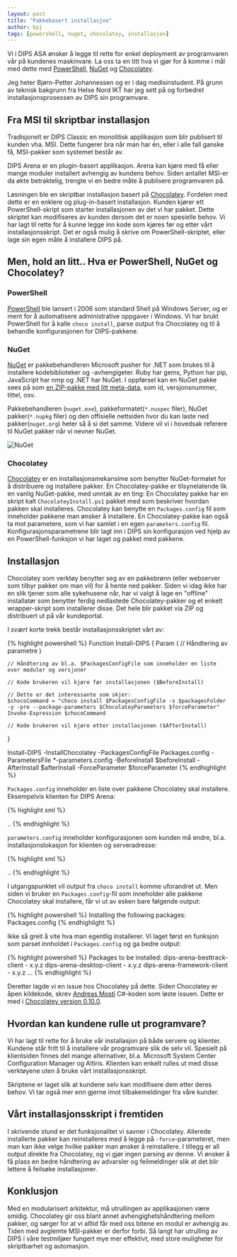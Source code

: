 ```yaml
---
layout: post
title: "Pakkebasert installasjon"
author: bpj
tags: [powershell, nuget, chocolatey, installasjon]
---
```

Vi i DIPS ASA ønsker å legge til rette for enkel deployment av programvaren vår på kundenes maskinvare. La oss ta en titt hva vi gjør for å komme i mål med dette med [PowerShell](https://msdn.microsoft.com/en-us/powershell/mt173057.aspx), [NuGet](https://www.nuget.org/) og [Chocolatey](https://chocolatey.org/).    

Jeg heter Bjørn-Petter Johannessen og er i dag medisinstudent. På grunn av teknisk bakgrunn fra Helse Nord IKT har jeg sett på og forbedret installasjonsprosessen av DIPS sin programvare.

<!--more-->

## Fra MSI til skriptbar installasjon

Tradisjonelt er DIPS Classic en monolitisk applikasjon som blir publisert til kunden vha. MSI. Dette fungerer bra når man har én, eller i alle fall ganske få, MSI-pakker som systemet består av.

DIPS Arena er en plugin-basert applikasjon. Arena kan kjøre med få eller mange moduler installert avhengig av kundens behov. Siden antallet MSI-er da økte betraktelig, trengte vi en bedre måte å publisere programvaren på.

Løsningen ble en skriptbar installasjon basert på [Chocolatey](https://chocolatey.org/). Fordelen med dette er en enklere og plug-in-basert installasjon. Kunden kjører ett PowerShell-skript som starter installasjonen av det vi har pakket. Dette skriptet kan modifiseres av kunden dersom det er noen spesielle behov. Vi har lagt til rette for å kunne legge inn kode som kjøres før og etter vårt installasjonsskript. Det er også mulig å skrive om PowerShell-skriptet, eller lage sin egen måte å installere DIPS på. 

## Men, hold an litt.. Hva er PowerShell, NuGet og Chocolatey?

### PowerShell

[PowerShell](https://msdn.microsoft.com/en-us/powershell/mt173057.aspx) ble lansert i 2006 som standard Shell på Windows Server, og er ment for å automatisere administrative oppgaver i Windows. Vi har brukt PowerShell for å kalle `choco install`, parse output fra Chocolatey og til å behandle konfigurasjonen for DIPS-pakkene.

### NuGet
[NuGet](https://www.nuget.org/) er pakkebehandleren Microsoft pusher for .NET som brukes til å installere kodebiblioteker og -avhengigeter. Ruby har gems, Python har pip, JavaScript har nmp og .NET har NuGet. I oppførsel kan en NuGet pakke sees på som [en ZIP-pakke med litt meta-data](https://docs.nuget.org/create/nuspec-reference), som id, versjonsnummer, tittel, osv. 

Pakkebehandleren (`nuget.exe`), pakkeformatet(`*.nuspec` filer), NuGet pakker(`*.nupkg` filer) og den offisielle nettsiden hvor du kan laste ned pakker(`nuget.org`) heter så å si det samme. Videre vil vi i hovedsak referere til NuGet pakker når vi nevner NuGet. 

![NuGet](../../../img/bpj/NuGet.png)

### Chocolatey 
[Chocolatey](https://chocolatey.org/) er en installasjonsmekansime som benytter NuGet-formatet for å distribuere og installere pakker. En Chocolatey-pakke er tilsynelatende lik en vanlig NuGet-pakke, med unntak av en ting: En Chocolatey pakke har en skript kalt ``ChocolateyInstall.ps1`` pakket med som beskriver hvordan pakken skal installeres. Chocolatey kan benytte en  `Packages.config` fil som inneholder pakkene man ønsker å installere. En Chocolatey-pakke kan også ta mot parametere, som vi har samlet i en egen `parameters.config` fil. Konfigurasjonsparametrene blir lagt inn i DIPS sin konfigurasjon ved hjelp av en PowerShell-funksjon vi har laget og pakket med pakkene.

## Installasjon

Chocolatey som verktøy benytter seg av en pakkebrønn (eller webserver som tilbyr pakker om man vil) for å hente ned pakker. Siden vi idag ikke har en slik tjener som alle sykehusene når, har vi valgt å lage en "offline" installatør som benytter ferdig nedlastede Chocolatey-pakker og et enkelt wrapper-skript som installerer disse. Det hele blir pakket via ZIP og distribuert ut på vår kundeportal. 

I _svært_ korte trekk består installasjonsskriptet vårt av:

{% highlight powershell %}
Function Install-DIPS
{
    Param (
        // Håndtering av parametre
    )
    
    // Håndtering av bl.a. $PackagesConfigFile som inneholder en liste over moduler og versjoner

    // Kode brukeren vil kjøre før installasjonen ($BeforeInstall)

    // Dette er det interessante som skjer:
    $chocoCommand = "choco install $PackagesConfigFile -s $packagesFolder -y -pre --package-parameters $ChocolateyParameters $forceParameter"
    Invoke-Expression $chocoCommand

    // Kode brukeren vil kjøre etter installasjonen ($AfterInstall)
}

Install-DIPS -InstallChocolatey -PackagesConfigFile Packages.config -ParametersFile *-parameters.config -BeforeInstall $beforeInstall -AfterInstall $afterInstall -ForceParameter $forceParameter
{% endhighlight %}

`Packages.config` inneholder en liste over pakkene Chocolatey skal installere. Eksempelvis klienten for DIPS Arena:

{% highlight xml %}
<?xml version="1.0" encoding="utf-8"?>
<packages>
    <package id="dips-arena-besttrack-client"     version="x.y.z" />
    <package id="dips-arena-desktop-client"       version="x.y.z" />
    <package id="dips-arena-framework-client"     version="x.y.z" />
    ..
{% endhighlight %}

`parameters.config` inneholder konfigurasjonen som kunden må endre, bl.a. installasjonslokasjon for klienten og serveradresse:

{% highlight xml %}

<?xml version="1.0" encoding="utf-8"?>
<parameters>
	<!-- Installation folder -->
    <parameter name="InstallLocation"     value="" /> <!-- The installation location. Example: “C:\DIPS” -->
	<!-- Config parameters -->
    <parameter name="ArenaServerHostName" value="" /> <!-- Hostname of the Arena-Server the client should connect to. Example: “arena-srv-01.domain.no” -->
    ..
{% endhighlight %}

I utgangspunktet vil output fra `choco install` komme uforandret ut. Men siden vi bruker en `Packages.config`-fil som inneholder alle pakkene Chocolatey skal installere, får vi ut av esken bare følgende output:

{% highlight powershell %}
Installing the following packages: Packages.config
{% endhighlight %}

Ikke så greit å vite hva man egentlig installerer. Vi laget først en funksjon som parset innholdet i `Packages.config` og ga bedre output:

{% highlight powershell %}
Packages to be installed:
 dips-arena-besttrack-client - x.y.z
 dips-arena-desktop-client - x.y.z
 dips-arena-framework-client - x.y.z
 ...
{% endhighlight %}

Deretter lagde vi en issue hos Chocolatey på dette. Siden Chocolatey er åpen kildekode, skrev [Andreas Mosti](/authors/anm) C#-koden som løste issuen. Dette er med i [Chocolatey versjon 0.10.0](https://github.com/chocolatey/choco/issues/878). 

## Hvordan kan kundene rulle ut programvare?
Vi har lagt til rette for å bruke vår installasjon på både servere og klienter. Kundene står fritt til å installere vår programvare slik de selv vil. Spesielt på klientsiden finnes det mange alternativer, bl.a. Microsoft System Center Configuration Manager og Altiris. Klienten kan enkelt rulles ut med disse verktøyene uten å bruke vårt installasjonsskript.

Skriptene er laget slik at kundene selv kan modifisere dem etter deres behov. Vi tar også mer enn gjerne imot tilbakemeldinger fra våre kunder. 

## Vårt installasjonsskript i fremtiden
I skrivende stund er det funksjonalitet vi savner i Chocolatey. Allerede installerte pakker kan reinstalleres med å legge på `-force`-parameteret, men man kan ikke velge hvilke pakker man ønsker å reinstallere. I tillegg er all output direkte fra Chocolatey, og vi gjør ingen parsing av denne. Vi ønsker å få plass en bedre håndtering av advarsler og feilmeldinger slik at det blir lettere å feilsøke installasjoner.

## Konklusjon

Med en modularisert arkitektur, må utrullingen av applikasjonen være smidig. Chocolatey gir oss blant annet avhengighetshåndtering mellom pakker, og sørger for at vi alltid får med oss bitene en modul er avhengig av. Tiden med avglemte MSI-pakker er derfor forbi. Så langt har utrulling av DIPS i våre testmiljøer fungert mye mer effektivt, med store muligheter for skriptbarhet og automasjon.